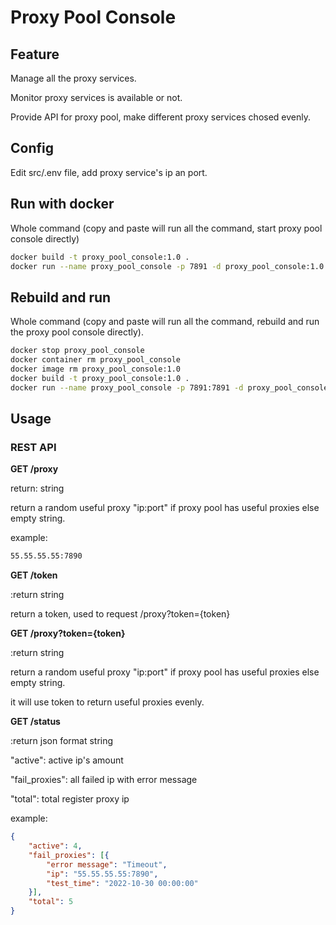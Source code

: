 # Proxy Pool Console

## Feature

Manage all the proxy services.

Monitor proxy services is available or not.

Provide API for proxy pool, make different proxy services chosed evenly.

## Config

Edit src/.env file, add proxy service's ip an port.

## Run with docker

Whole command (copy and paste will run all the command, start proxy pool console directly)
```sh
docker build -t proxy_pool_console:1.0 .
docker run --name proxy_pool_console -p 7891 -d proxy_pool_console:1.0

```

## Rebuild and run

Whole command (copy and paste will run all the command, rebuild and run the proxy pool console directly).
```sh
docker stop proxy_pool_console
docker container rm proxy_pool_console
docker image rm proxy_pool_console:1.0
docker build -t proxy_pool_console:1.0 .
docker run --name proxy_pool_console -p 7891:7891 -d proxy_pool_console:1.0


```

## Usage

### REST API

**GET /proxy**

return: string

return a random useful proxy "ip:port" if proxy pool has useful proxies else empty string.

example:

```sh
55.55.55.55:7890
```

**GET /token**

:return string

return a token, used to request /proxy?token={token}

**GET /proxy?token={token}**

:return string

return a random useful proxy "ip:port" if proxy pool has useful proxies else empty string.

it will use token to return useful proxies evenly.

**GET /status**

:return json format string

"active": active ip's amount

"fail_proxies": all failed ip with error message

"total": total register proxy ip

example:

```json
{
    "active": 4,
    "fail_proxies": [{
        "error message": "Timeout",
        "ip": "55.55.55.55:7890",
        "test_time": "2022-10-30 00:00:00"
    }],
    "total": 5
}
```